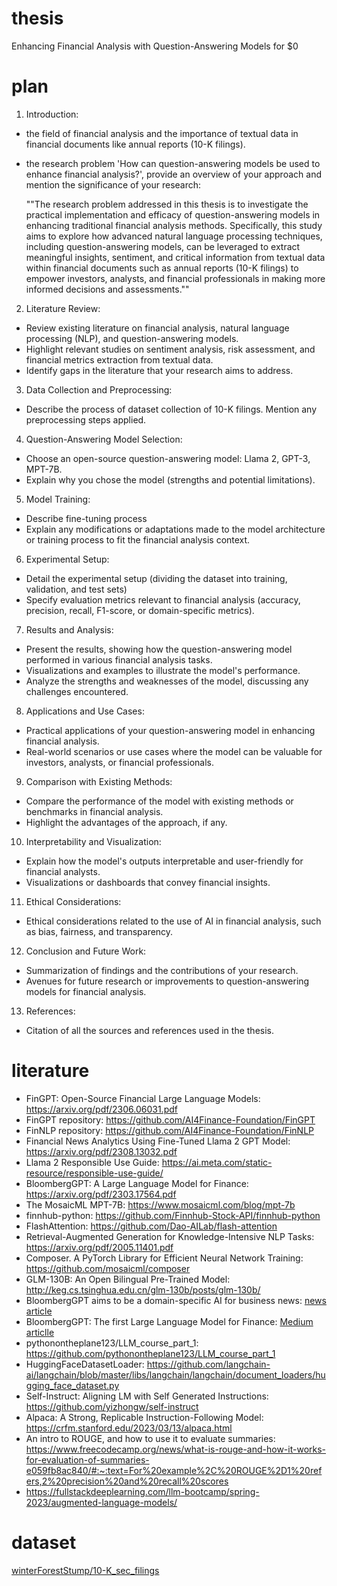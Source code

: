 # thesis
Enhancing Financial Analysis with Question-Answering Models for $0


# plan
1. Introduction:
* the field of financial analysis and the importance of textual data in financial documents like annual reports (10-K filings).
* the research problem 'How can question-answering models be used to enhance financial analysis?', provide an overview of your approach and mention the significance of your research:

  ""The research problem addressed in this thesis is to investigate the practical implementation and efficacy of question-answering models in enhancing traditional financial analysis methods. Specifically, this study aims to explore how advanced natural language processing techniques, including question-answering models, can be leveraged to extract meaningful insights, sentiment, and critical information from textual data within financial documents such as annual reports (10-K filings) to empower investors, analysts, and financial professionals in making more informed decisions and assessments.""

2. Literature Review:
* Review existing literature on financial analysis, natural language processing (NLP), and question-answering models.
* Highlight relevant studies on sentiment analysis, risk assessment, and financial metrics extraction from textual data.
* Identify gaps in the literature that your research aims to address.

3. Data Collection and Preprocessing:
* Describe the process of dataset collection of 10-K filings. Mention any preprocessing steps applied.

4. Question-Answering Model Selection:
* Choose an open-source question-answering model: Llama 2, GPT-3, MPT-7B.
* Explain why you chose the model (strengths and potential limitations).

5. Model Training:
* Describe fine-tuning process
* Explain any modifications or adaptations made to the model architecture or training process to fit the financial analysis context.

6. Experimental Setup:
* Detail the experimental setup (dividing the dataset into training, validation, and test sets)
* Specify evaluation metrics relevant to financial analysis (accuracy, precision, recall, F1-score, or domain-specific metrics).

7. Results and Analysis:
* Present the results, showing how the question-answering model performed in various financial analysis tasks.
* Visualizations and examples to illustrate the model's performance.
* Analyze the strengths and weaknesses of the model, discussing any challenges encountered.

8. Applications and Use Cases:
* Practical applications of your question-answering model in enhancing financial analysis.
* Real-world scenarios or use cases where the model can be valuable for investors, analysts, or financial professionals.

9. Comparison with Existing Methods:
* Compare the performance of the model with existing methods or benchmarks in financial analysis.
* Highlight the advantages of the approach, if any.

10. Interpretability and Visualization:
* Explain how the model's outputs interpretable and user-friendly for financial analysts.
* Visualizations or dashboards that convey financial insights.

11. Ethical Considerations:
* Ethical considerations related to the use of AI in financial analysis, such as bias, fairness, and transparency.

12. Conclusion and Future Work:
* Summarization of findings and the contributions of your research.
* Avenues for future research or improvements to question-answering models for financial analysis.

13. References:
* Citation of all the sources and references used in the thesis.


# literature
* FinGPT: Open-Source Financial Large Language Models: https://arxiv.org/pdf/2306.06031.pdf
* FinGPT repository: https://github.com/AI4Finance-Foundation/FinGPT
* FinNLP repository: https://github.com/AI4Finance-Foundation/FinNLP
* Financial News Analytics Using Fine-Tuned Llama 2 GPT Model: https://arxiv.org/pdf/2308.13032.pdf
* Llama 2 Responsible Use Guide: https://ai.meta.com/static-resource/responsible-use-guide/
* BloombergGPT: A Large Language Model for Finance: https://arxiv.org/pdf/2303.17564.pdf
* The MosaicML MPT-7B: https://www.mosaicml.com/blog/mpt-7b
* finnhub-python: https://github.com/Finnhub-Stock-API/finnhub-python
* FlashAttention: https://github.com/Dao-AILab/flash-attention
* Retrieval-Augmented Generation for Knowledge-Intensive NLP Tasks: https://arxiv.org/pdf/2005.11401.pdf
* Composer. A PyTorch Library for Efficient Neural Network Training: https://github.com/mosaicml/composer
* GLM-130B: An Open Bilingual Pre-Trained Model: http://keg.cs.tsinghua.edu.cn/glm-130b/posts/glm-130b/
* BloombergGPT aims to be a domain-specific AI for business news: [news article](https://www.niemanlab.org/2023/04/what-if-chatgpt-was-trained-on-decades-of-financial-news-and-data-bloomberggpt-aims-to-be-a-domain-specific-ai-for-business-news/)
* BloombergGPT: The first Large Language Model for Finance: [Medium articlle](https://medium.com/codex/bloomberggpt-the-first-large-language-model-for-finance-61cc92075075)
* pythonontheplane123/LLM_course_part_1: https://github.com/pythonontheplane123/LLM_course_part_1
* HuggingFaceDatasetLoader: https://github.com/langchain-ai/langchain/blob/master/libs/langchain/langchain/document_loaders/hugging_face_dataset.py
* Self-Instruct: Aligning LM with Self Generated Instructions: https://github.com/yizhongw/self-instruct
* Alpaca: A Strong, Replicable Instruction-Following Model: https://crfm.stanford.edu/2023/03/13/alpaca.html
* An intro to ROUGE, and how to use it to evaluate summaries: https://www.freecodecamp.org/news/what-is-rouge-and-how-it-works-for-evaluation-of-summaries-e059fb8ac840/#:~:text=For%20example%2C%20ROUGE%2D1%20refers,2%20precision%20and%20recall%20scores
* https://fullstackdeeplearning.com/llm-bootcamp/spring-2023/augmented-language-models/


# dataset
[winterForestStump/10-K_sec_filings](https://huggingface.co/datasets/winterForestStump/10-K_sec_filings)
